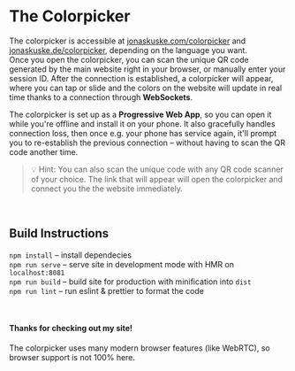 # The Colorpicker

The colorpicker is accessible at [jonaskuske.com/colorpicker](https://jonaskuske.com/colorpicker) and [jonaskuske.de/colorpicker](https://jonaskuske.de/colorpicker), depending on the language you want.  
Once you open the colorpicker, you can scan the unique QR code generated by the main website right in your browser, or manually enter your session ID. After the connection is established, a colorpicker will appear, where you can tap or slide and the colors on the website will update in real time thanks to a connection through **WebSockets**.  

The colorpicker is set up as a **Progressive Web App**, so you can open it while you're offline and install it on your phone. It also gracefully handles connection loss, then once e.g. your phone has service again, it'll prompt you to re-establish the previous connection – without having to scan the QR code another time.

> 💡 Hint: You can also scan the unique code with any QR code scanner of your choice. The link that will appear will open the colorpicker and connect you the the website immediately.

&nbsp;

## Build Instructions

`npm install` – install dependecies  
`npm run serve` – serve site in development mode with HMR on `localhost:8081`  
`npm run build` – build site for production with minification into `dist`  
`npm run lint` – run eslint & prettier to format the code  

&nbsp;  

#### Thanks for checking out my site!
The colorpicker uses many modern browser features (like WebRTC), so browser support is not 100% here.